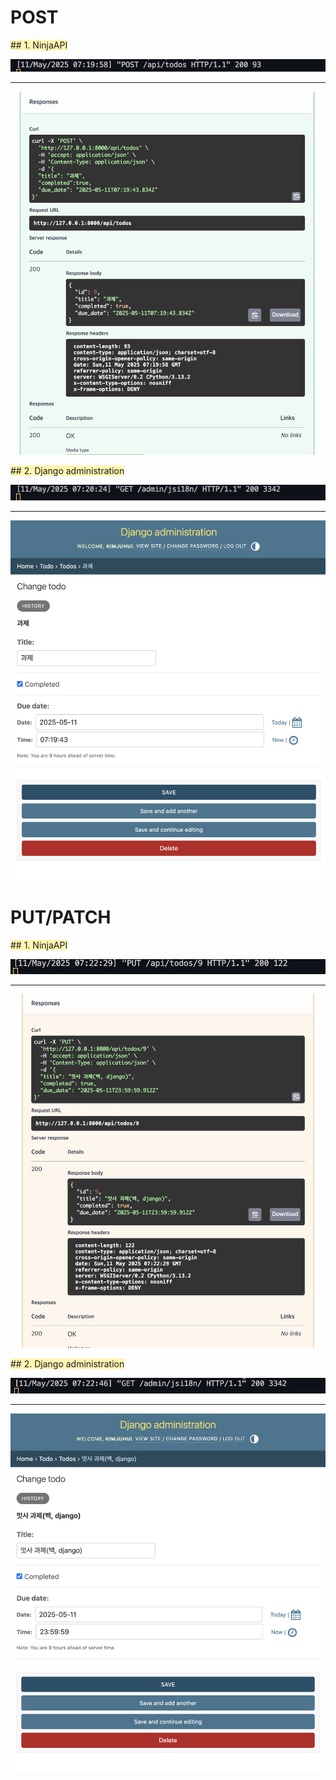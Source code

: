 
# POST

<span style="background-color:#fff5b1"> ## 1. NinjaAPI</span>

![메인](image/post2.png)

---

![메인](image/post1.png)

<span style="background-color:#fff5b1"> ## 2. Django administration</span>

![메인](image/get_post2.png)

---

![메인](image/get_post1.png)

# PUT/PATCH

<span style="background-color:#fff5b1"> ## 1. NinjaAPI</span>

![메인](image/put2.png)

---

![메인](image/put1.png)


<span style="background-color:#fff5b1"> ## 2. Django administration</span>

![메인](image/get_put2.png)

---

![메인](image/get_put1.png)


